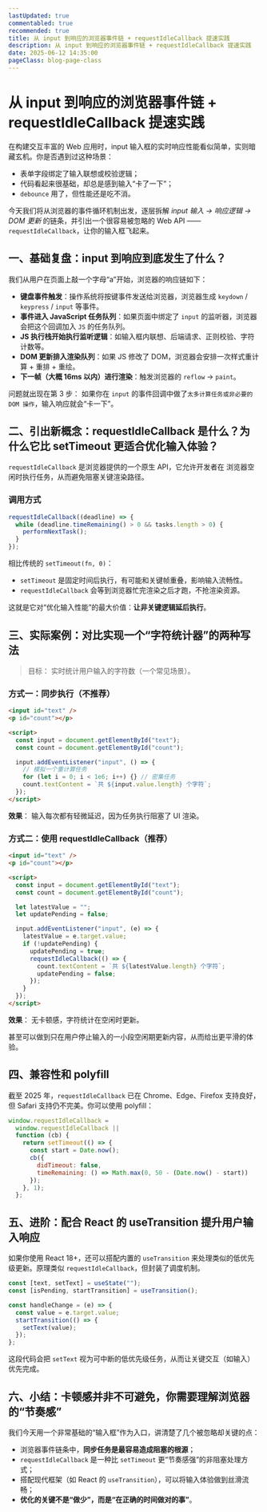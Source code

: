 ```yaml
---
lastUpdated: true
commentabled: true
recommended: true
title: 从 input 到响应的浏览器事件链 + requestIdleCallback 提速实践
description: 从 input 到响应的浏览器事件链 + requestIdleCallback 提速实践
date: 2025-06-12 14:35:00 
pageClass: blog-page-class
---
```


# 从 input 到响应的浏览器事件链 + requestIdleCallback 提速实践 #

在构建交互丰富的 Web 应用时，input 输入框的实时响应性能看似简单，实则暗藏玄机。你是否遇到过这种场景：

- 表单字段绑定了输入联想或校验逻辑；
- 代码看起来很基础，却总是感到输入“卡了一下”；
- `debounce` 用了，但性能还是吃不消。

今天我们将从浏览器的事件循环机制出发，逐层拆解 *input 输入 → 响应逻辑 → DOM 更新* 的链条，并引出一个很容易被忽略的 Web API —— `requestIdleCallback`，让你的输入框飞起来。

## 一、基础复盘：input 到响应到底发生了什么？ ##

我们从用户在页面上敲一个字母“a”开始，浏览器的响应链如下：

- **键盘事件触发**：操作系统将按键事件发送给浏览器，浏览器生成 `keydown` / `keypress` / `input` 等事件。
- **事件进入 JavaScript 任务队列**：如果页面中绑定了 `input` 的监听器，浏览器会把这个回调加入 `JS` 的任务队列。
- **JS 执行栈开始执行监听逻辑**：如输入框内联想、后端请求、正则校验、字符计数等。
- **DOM 更新排入渲染队列**：如果 JS 修改了 DOM，浏览器会安排一次样式重计算 + 重排 + 重绘。
- **下一帧（大概 16ms 以内）进行渲染**：触发浏览器的 `reflow` → `paint`。

问题就出现在第 3 步： 如果你在 `input` 的事件回调中做了`太多计算任务或非必要的 DOM 操作`，输入响应就会“卡一下”。

## 二、引出新概念：requestIdleCallback 是什么？为什么它比 setTimeout 更适合优化输入体验？ ##

`requestIdleCallback` 是浏览器提供的一个原生 API，它允许开发者在 浏览器空闲时执行任务，从而避免阻塞关键渲染路径。

### 调用方式 ###

```js
requestIdleCallback((deadline) => {
  while (deadline.timeRemaining() > 0 && tasks.length > 0) {
    performNextTask();
  }
});
```

相比传统的 `setTimeout(fn, 0)`：

- `setTimeout` 是固定时间后执行，有可能和关键帧重叠，影响输入流畅性。
- `requestIdleCallback` 会等到浏览器忙完渲染之后才跑，不抢渲染资源。

这就是它对“优化输入性能”的最大价值：**让非关键逻辑延后执行**。

## 三、实际案例：对比实现一个“字符统计器”的两种写法 ##

> 目标： 实时统计用户输入的字符数（一个常见场景）。

### 方式一：同步执行（不推荐） ###

```html
<input id="text" />
<p id="count"></p>

<script>
  const input = document.getElementById("text");
  const count = document.getElementById("count");

  input.addEventListener("input", () => {
    // 模拟一个重计算任务
    for (let i = 0; i < 1e6; i++) {} // 密集任务
    count.textContent = `共 ${input.value.length} 个字符`;
  });
</script>
```

**效果**： 输入每次都有轻微延迟，因为任务执行阻塞了 UI 渲染。

### 方式二：使用 requestIdleCallback（推荐） ###

```html
<input id="text" />
<p id="count"></p>

<script>
  const input = document.getElementById("text");
  const count = document.getElementById("count");

  let latestValue = "";
  let updatePending = false;

  input.addEventListener("input", (e) => {
    latestValue = e.target.value;
    if (!updatePending) {
      updatePending = true;
      requestIdleCallback(() => {
        count.textContent = `共 ${latestValue.length} 个字符`;
        updatePending = false;
      });
    }
  });
</script>
```

**效果**： 无卡顿感，字符统计在空闲时更新。

甚至可以做到只在用户停止输入的一小段空闲期更新内容，从而给出更平滑的体验。

## 四、兼容性和 polyfill ##

截至 2025 年，`requestIdleCallback` 已在 Chrome、Edge、Firefox 支持良好，但 Safari 支持仍不完美。你可以使用 polyfill：

```js
window.requestIdleCallback = 
  window.requestIdleCallback || 
  function (cb) {
    return setTimeout(() => {
      const start = Date.now();
      cb({
        didTimeout: false,
        timeRemaining: () => Math.max(0, 50 - (Date.now() - start))
      });
    }, 1);
  };
```

## 五、进阶：配合 React 的 useTransition 提升用户输入响应 ##

如果你使用 React 18+，还可以搭配内置的 `useTransition` 来处理类似的低优先级更新。原理类似 `requestIdleCallback`，但封装了调度机制。

```jsx
const [text, setText] = useState("");
const [isPending, startTransition] = useTransition();

const handleChange = (e) => {
  const value = e.target.value;
  startTransition(() => {
    setText(value);
  });
};
```

这段代码会把 `setText` 视为可中断的低优先级任务，从而让关键交互（如输入）优先完成。

## 六、小结：卡顿感并非不可避免，你需要理解浏览器的“节奏感” ##

我们今天用一个非常基础的“输入框”作为入口，讲清楚了几个被忽略却关键的点：

- 浏览器事件链条中，**同步任务是最容易造成阻塞的根源**；
- `requestIdleCallback` 是一种比 `setTimeout` 更“节奏感强”的非阻塞处理方式；
- 搭配现代框架（如 React 的 `useTransition`），可以将输入体验做到丝滑流畅；
- **优化的关键不是“做少”，而是“在正确的时间做对的事”**。
